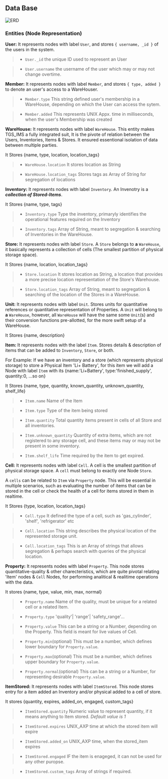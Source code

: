 ## Data Base

![ERD](https://b19kiit.github.io/TGS_IMS/images/update26th.PNG)

### Entities (Node Representation)

**User:** It represents nodes with label `User`, and stores `{ username, _id }` of the users in the system. 

> - `User._id` the unique ID used to represent an User

> - `User.username` the username of the user which may or may not change overtime.

**Member:** It represents nodes with label `Member`, and stores `{ type, added }` to denote an user's access to a WareHouser.

> - `Member.type` This string defined user's membership in a WareHouse, depending on which the User can access the sytem.

> - `Member.added` This represents UNIX Appx. time in milliseconds, when the user's Membership was created

**WareHouse:** It represents nodes with label `WareHouse`. This entity makes TGS_IMS a fully integrated suit, It is the pivote of relation between the Users, Inventories, Items & Stores. It ensured essentional isolation of data between multiple parties.

It Stores {name, type, location, location_tags}

> - `WareHouse.location` It stores location as String

> - `WareHouse.location_tags` Stores tags as Array of String for segregation of locations

**Inventory:** It represents nodes with label `Inventory`. An Invenotry is a ***collection of Stored-Items***.

It Stores {name, type, tags}

> - `Inventory.type` Type the inventory, primaryly identifies the operational features required on the Inventory

> - `Inventory.tags` Array of String, meant to segregation & searching of Inventories in the WareHouse.

**Store:** It represents nodes with label `Store`. A `Store` belongs to **a** `WareHouse`,
it basically represents a collection of cells (The smallest partition of physical storage space).

It Stores {name, location, location_tags}

> - `Store.location` It stores location as String, a location that provides a more precise location representation of the Store's Warehouse.

> - `Store.location_tags` Array of String, meant to segregation & searching of the location of the Stores in a WareHouse.

**Unit:** It represents nodes with label `Unit`. Stores units for quantitative references or quantitative representation of Properties.
A `Unit` will belong to **a** `WareHouse`,
however, all `WareHouse` will have the same some `Unit`(s) and their conversion functions pre-allotted, for the more swift setup of a WareHouse.

It Stores {name, description}

**Item:** It represents nodes with the label `Item`. Stores details & description of items that can be added to `Inventory`, `Store`, or both.

For Example: If we have an inventory and a store (which represents physical storage) to store a Physical Item 'Li+ Battery', for this item we will add a Node with label `Item` with its {name:'Li+Battery', type:'finished_supply', quantity:0, ...so on}

It Stores {name, type, quantity, known_quantity, unknown_quantity, shelf_life}

> - `Item.name` Name of the Item

> - `Item.type` Type of the item being stored

> - `Item.quantity` Total quantity items present in cells of all Store and all inventories.

> - `Item.unknown_quantity` Quantity of extra items, which are not registered to any storage cell, and these items may or may not be present in some inventory.

> - `Item.shelf_life` Time required by the item to get expired.

**Cell:** It represents nodes with label `Cell`. A cell is the smallest partition of physical storage space.
A `cell` must belong to exactly one Node `Store`.

A `cells` can be related to `Item` via `Property` node. This will be essential in multiple scenarios, such as evaluating the number of items that can be stored in the cell or check the health of a cell for items stored in them in realtime.

It Stores {type, location, location_tags}

> - `Cell.type` It defined the type of a cell, such as 'gas_cylinder', 'shelf', 'refrigerator' etc

> - `Cell.location` This string describes the physical location of the represented storage unit.

> - `Cell.location_tags` This is an Array of strings that allows segregation & perhaps search with queries of the physical location.

**Property:** It represents nodes with label `Property`.
This node stores quantitative-quality & other charecteristics, which are quite pivotal relating 'Item' nodes & `Cell` Nodes, for performing analitical & realitime operations with the data.

It stores {name, type, value, min, max, normal}

> - `Property.name` Name of the quality, must be unique for a related cell or a related Item.

> - `Property.type` 'quality'| 'range'| 'safety_range'...

> - `Property.value` This can be a string or a Number, depending on the Property. This field is meant for live values of Cell.

> - `Property.min`(optional) This must be a number, which defines lower boundary for `Property.value`.

> - `Property.max`(optional) This must be a number, which defines upper boundary for `Property.value`.

> - `Property.normal`(optional) This can be a string or a Number, for representing desirable `Property.value`.

**ItemStored:** It represents nodes with label `ItemStored`.
This node stores entry for a item added an Inventory and/or physical added to a cell of store.

It stores {quantity, expires, added_on, engaged, custom_tags}

> - `ItemStored.quantity` Numeric value to represent quantity, if it means anything to Item stored. *Default value is 1*

> - `ItemStored.expires` UNIX_AXP time at which the stored item will expire

> - `ItemStored.added_on` UNIX_AXP time, when the stored_item expires

> - `ItemStored.engaged` IF the item is enageged, it can not be used for any other puropse.

> - `ItemStored.custom_tags` Array of strings if required.

